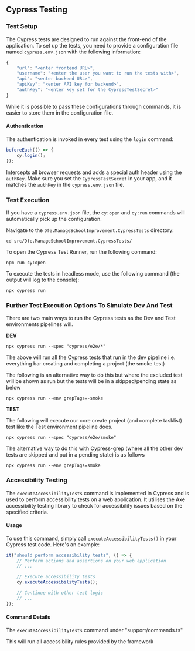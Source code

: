 ## Cypress Testing

### Test Setup

The Cypress tests are designed to run against the front-end of the application. To set up the tests, you need to provide a configuration file named `cypress.env.json` with the following information:

```javascript
{
    "url": "<enter frontend URL>",
    "username": "<enter the user you want to run the tests with>",
    "api": "<enter backend URL>",
    "apiKey": "<enter API key for backend>",
    "authKey": "<enter key set for the CypressTestSecret>"
}
```

While it is possible to pass these configurations through commands, it is easier to store them in the configuration file.

#### Authentication

The authentication is invoked in every test using the `login` command:

```javascript
beforeEach(() => {
    cy.login();
});
```

Intercepts all browser requests and adds a special auth header using the `authKey`. Make sure you set the `CypressTestSecret` in your app, and it matches the `authKey` in the `cypress.env.json` file.

### Test Execution

If you have a `cypress.env.json` file, the `cy:open` and `cy:run` commands will automatically pick up the configuration.

Navigate to the `Dfe.ManageSchoolImprovement.CypressTests` directory:

```
cd src/Dfe.ManageSchoolImprovement.CypressTests/
```

To open the Cypress Test Runner, run the following command:

```
npm run cy:open
```

To execute the tests in headless mode, use the following command (the output will log to the console):

```
npx cypress run
```

### Further Test Execution Options To Simulate Dev And Test ###

There are two main ways to run the Cypress tests as the Dev and Test environments pipelines will.

**DEV**

```
npx cypress run --spec "cypress/e2e/*"
```

The above will run all the Cypress tests that run in the dev pipeline i.e. everything bar creating and completing a project (the smoke test)



The following is an alternative way to do this but where the excluded test will be shown as run but the tests will be in a skipped/pending state as below

```
npx cypress run --env grepTags=-smoke
```

**TEST**

The following will execute our core create project (and complete tasklist) test like the Test environment pipeline does.

```
npx cypress run --spec "cypress/e2e/smoke"
```

The alternative way to do this with Cypress-grep (where all the other dev tests are skipped and put in a pending state) is as follows

```
npx cypress run --env grepTags=smoke
```


### Accessibility Testing

The `executeAccessibilityTests` command is implemented in Cypress and is used to perform accessibility tests on a web application. It utilises the Axe accessibility testing library to check for accessibility issues based on the specified criteria.

#### Usage

To use this command, simply call `executeAccessibilityTests()` in your Cypress test code. Here's an example:

```javascript
it("should perform accessibility tests", () => {
    // Perform actions and assertions on your web application
    // ...

    // Execute accessibility tests
    cy.executeAccessibilityTests();

    // Continue with other test logic
    // ...
});
```

#### Command Details

The `executeAccessibilityTests` command under "support/commands.ts"

This will run all accessibility rules provided by the framework
